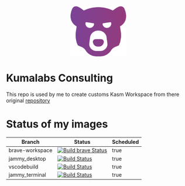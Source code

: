<div align="center"><img src="https://raw.githubusercontent.com/kumalabsconsulting/kasm-registry/1.0/workspaces/KumaDesktopJammy/jcu_icon_transparent_background.png"  width="30%" alt="kumalabsconsulting logo">
</div>

# Kumalabs Consulting

This repo is used by me to create customs Kasm Workspace from there original [repository](https://github.com/kasmweb)


# Status of my images

|Branch|Status|Scheduled|
|------|------|---------|
| brave-workspace|[![Build brave Status](https://droneci.home.mykuma.xyz/api/badges/kumalabsconsulting/kasmworkspaces-images/status.svg?ref=refs/heads/brave-workspace)](https://droneci.home.mykuma.xyz/kumalabsconsulting/kasmworkspaces-images)|true|
| jammy_desktop | [![Build Status](https://droneci.home.mykuma.xyz/api/badges/kumalabsconsulting/kasmworkspaces-images/status.svg?ref=refs/heads/jammy_desktop)](https://droneci.home.mykuma.xyz/kumalabsconsulting/kasmworkspaces-images)|true|
| vscodebuild | [![Build Status](https://droneci.home.mykuma.xyz/api/badges/kumalabsconsulting/kasmworkspaces-images/status.svg?ref=refs/heads/vscodebuild)](https://droneci.home.mykuma.xyz/kumalabsconsulting/kasmworkspaces-images)|true|
| jammy_terminal |[![Build Status](https://droneci.home.mykuma.xyz/api/badges/kumalabsconsulting/kasmworkspaces-images/status.svg?ref=refs/heads/jammy_terminal)](https://droneci.home.mykuma.xyz/kumalabsconsulting/kasmworkspaces-images)| true|